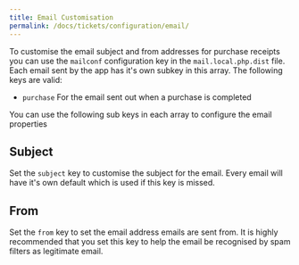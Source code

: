 ```yaml
---
title: Email Customisation 
permalink: /docs/tickets/configuration/email/
---
```


To customise the email subject and from addresses for purchase receipts you can use 
the `mailconf` configuration key in the `mail.local.php.dist` file. Each email sent 
by the app has it's own subkey in this array. The following keys are valid:

- `purchase` For the email sent out when a purchase is completed

You can use the following sub keys in each array to configure the email properties

## Subject

Set the `subject` key to customise the subject for the email. Every email will have it's own default
which is used if this key is missed.

## From

Set the `from` key to set the email address emails are sent from. It is highly recommended that you set
this key to help the email be recognised by spam filters as legitimate email.